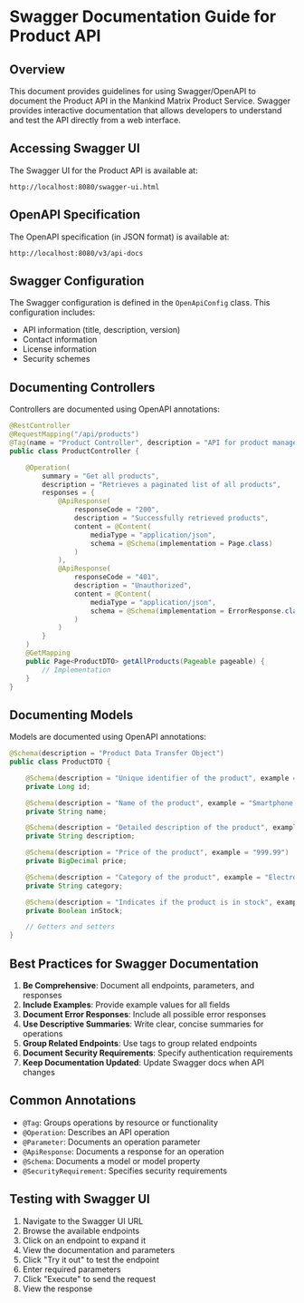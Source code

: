 # Swagger Documentation Guide for Product API

## Overview
This document provides guidelines for using Swagger/OpenAPI to document the Product API in the Mankind Matrix Product Service. Swagger provides interactive documentation that allows developers to understand and test the API directly from a web interface.

## Accessing Swagger UI
The Swagger UI for the Product API is available at:
```
http://localhost:8080/swagger-ui.html
```

## OpenAPI Specification
The OpenAPI specification (in JSON format) is available at:
```
http://localhost:8080/v3/api-docs
```

## Swagger Configuration
The Swagger configuration is defined in the `OpenApiConfig` class. This configuration includes:
- API information (title, description, version)
- Contact information
- License information
- Security schemes

## Documenting Controllers
Controllers are documented using OpenAPI annotations:

```java
@RestController
@RequestMapping("/api/products")
@Tag(name = "Product Controller", description = "API for product management")
public class ProductController {

    @Operation(
        summary = "Get all products",
        description = "Retrieves a paginated list of all products",
        responses = {
            @ApiResponse(
                responseCode = "200",
                description = "Successfully retrieved products",
                content = @Content(
                    mediaType = "application/json",
                    schema = @Schema(implementation = Page.class)
                )
            ),
            @ApiResponse(
                responseCode = "401",
                description = "Unauthorized",
                content = @Content(
                    mediaType = "application/json",
                    schema = @Schema(implementation = ErrorResponse.class)
                )
            )
        }
    )
    @GetMapping
    public Page<ProductDTO> getAllProducts(Pageable pageable) {
        // Implementation
    }
}
```

## Documenting Models
Models are documented using OpenAPI annotations:

```java
@Schema(description = "Product Data Transfer Object")
public class ProductDTO {

    @Schema(description = "Unique identifier of the product", example = "1")
    private Long id;

    @Schema(description = "Name of the product", example = "Smartphone X")
    private String name;

    @Schema(description = "Detailed description of the product", example = "Latest smartphone with advanced features")
    private String description;

    @Schema(description = "Price of the product", example = "999.99")
    private BigDecimal price;

    @Schema(description = "Category of the product", example = "Electronics")
    private String category;

    @Schema(description = "Indicates if the product is in stock", example = "true")
    private Boolean inStock;

    // Getters and setters
}
```

## Best Practices for Swagger Documentation

1. **Be Comprehensive**: Document all endpoints, parameters, and responses
2. **Include Examples**: Provide example values for all fields
3. **Document Error Responses**: Include all possible error responses
4. **Use Descriptive Summaries**: Write clear, concise summaries for operations
5. **Group Related Endpoints**: Use tags to group related endpoints
6. **Document Security Requirements**: Specify authentication requirements
7. **Keep Documentation Updated**: Update Swagger docs when API changes

## Common Annotations

- `@Tag`: Groups operations by resource or functionality
- `@Operation`: Describes an API operation
- `@Parameter`: Documents an operation parameter
- `@ApiResponse`: Documents a response for an operation
- `@Schema`: Documents a model or model property
- `@SecurityRequirement`: Specifies security requirements

## Testing with Swagger UI

1. Navigate to the Swagger UI URL
2. Browse the available endpoints
3. Click on an endpoint to expand it
4. View the documentation and parameters
5. Click "Try it out" to test the endpoint
6. Enter required parameters
7. Click "Execute" to send the request
8. View the response